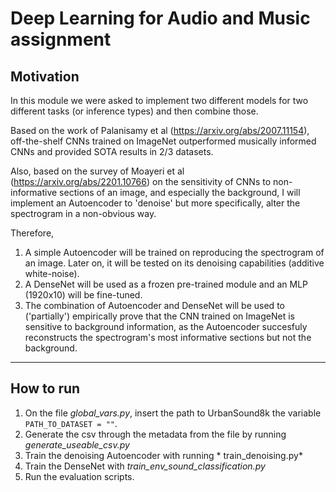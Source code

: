 # Deep Learning for Audio and Music assignment
## Motivation
In this module we were asked to implement two different models for two different tasks (or inference types) and then combine those.

Based on the work of Palanisamy et al (https://arxiv.org/abs/2007.11154), off-the-shelf CNNs trained on ImageNet outperformed musically informed CNNs and provided SOTA results in 2/3 datasets.

Also, based on the survey of Moayeri et al (https://arxiv.org/abs/2201.10766) on the sensitivity of CNNs to non-informative sections of an image, and especially the background, I will implement an Autoencoder to 'denoise' but more specifically, alter the spectrogram in a non-obvious way.

Therefore,

1. A simple Autoencoder will be trained on reproducing the spectrogram of an image. Later on, it will be tested on its denoising capabilities (additive white-noise).
2. A DenseNet will be used as a frozen pre-trained module and an MLP (1920x10) will be fine-tuned.
3. The combination of Autoencoder and DenseNet will be used to ('partially') empirically prove that the CNN trained on ImageNet is sensitive to background information, as the Autoencoder succesfuly reconstructs the spectrogram's most informative sections but not the background.

---

## How to run
1. On the file *global_vars.py*, insert the path to UrbanSound8k the variable ``` PATH_TO_DATASET = "" ```.
2. Generate the csv through the metadata from the file by running *generate_useable_csv.py*
3. Train the denoising Autoencoder with running * train_denoising.py*
4. Train the DenseNet with *train_env_sound_classification.py*
5. Run the evaluation scripts.